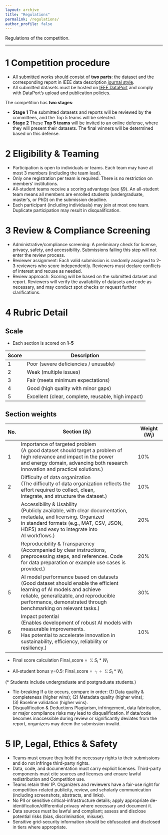 ```yaml
---
layout: archive
title: "Regulations"
permalink: /regulations/
author_profile: false
---
```

Regulations of the competition.

---
# 1 Competition procedure
* All submitted works should consist of **two parts**: the dataset and the corresponding report in IEEE data description [journal style](https://ieeexplore.ieee.org/xpl/RecentIssue.jsp?punumber=10347231).
* All submitted datasets must be hosted on [IEEE DataPort](https://ieee-dataport.org/) and comply with DataPort’s upload and publication policies.

The competition has **two stages**:
* **Stage 1**
  The submitted datasets and reports will be reviewed by the committees, and the Top 5 teams will be selected.
* **Stage 2**
  These **Top 5 teams** will be invited to an online defense, where they will present their datasets. The final winners will be determined based on this defense.


# 2 Eligibility & Teaming
* Participation is open to individuals or teams. Each team may have at most 3 members (including the team lead).
* Only one registration per team is required. There is no restriction on members’ institutions.
* All-student teams receive a scoring advantage (see §9). An all-student team means all members are enrolled students (undergraduate, master’s, or PhD) on the submission deadline.
* Each participant (including individuals) may join at most one team. Duplicate participation may result in disqualification.


# 3 Review & Compliance Screening
* Administrative/compliance screening: A preliminary check for license, privacy, safety, and accessibility. Submissions failing this step will not enter the review process.
* Reviewer assignment: Each valid submission is randomly assigned to 2-3 reviewers who score independently. Reviewers must declare conflicts of interest and recuse as needed.
* Review approach: Scoring will be based on the submitted dataset and report. Reviewers will verify the availability of datasets and code as necessary, and may conduct spot checks or request further clarifications.


# 4 Rubric Detail
## Scale
* Each section is scored on **1–5**

| Score  | Description                                           |
| ------ | ----------------------------------------------------- |
| 1      | Poor \(severe deficiencies \/ unusable\)              |
| 2      | Weak \(multiple issues\)                              |
| 3      | Fair \(meets minimum expectations\)                   |
| 4      | Good \(high quality with minor gaps\)                 |
| 5      | Excellent \(clear, complete, reusable, high impact\)  |


## Section weights

| No.    | Section \(<i>S<sub>i</sub></i>\)                      | Weight \(<i>W<sub>i</sub></i>\)  |
| ------ | ----------------------------------------------------- | ------------------- |
| 1      | Importance of targeted problem <br>\(A good dataset should target a problem of high relevance and impact in the power<br> and energy domain, advancing both research innovation and practical solutions.\)  | 10% |
| 2      | Difficulty of data organization<br>\(The difficulty of data organization reflects the effort required to collect, clean,<br> integrate, and structure the dataset.\)                     | 10% |
| 3      | Accessibility & Usability<br>\(Publicly available, with clear documentation, metadata, and licensing. Organized<br> in standard formats (e.g., MAT, CSV, JSON, HDF5) and easy to integrate into<br> AI workflows.\)  | 20% |
| 4      | Reproducibility & Transparency<br>\(Accompanied by clear instructions, preprocessing steps, and references. Code<br> for data preparation or example use cases is provided.\)  |  20% |
| 5      | AI model performance based on datasets<br>\(Good dataset should enable the efficient learning of AI models and achieve<br> reliable, generalizable, and reproducible performance, demonstrated through<br> benchmarking on relevant tasks.\)  | 30% |
| 6      | Impact potential<br>\(Enables development of robust AI models with measurable improvements.<br> Has potential to accelerate innovation in sustainability, efficiency, reliability or resiliency.\) | 10% |

* Final score calculation
Final_score = <math>
  <mrow>
    <mo>&#x03A3;</mo>
      <i>S<sub>i</sub></i> * <i>W<sub>i</sub></i>
   </mrow></math>


* All-student bonus &#x03B3;=0.5: Final_score = <math>
  <mrow>
    <mo>&#x03B3; + </mo>
    <mo>&#x03A3;</mo>
      <i>S<sub>i</sub></i> * <i>W<sub>i</sub></i>
   </mrow></math>

\(\* Students include undergraduate and postgraduate students.\)

* Tie-breaking
  If a tie occurs, compare in order: \(1\) Data quality & completeness \(higher wins\); \(2\) Metadata quality \(higher wins\);<br> \(3\) Baseline validation \(higher wins\).
* Disqualification & Deductions
  Plagiarism, infringement, data fabrication, or major compliance risks may lead to disqualification. If data/code becomes inaccessible during review or significantly deviates from the report, organizers may deem the submission invalid.


# 5 IP, Legal, Ethics & Safety

* Teams must ensure they hold the necessary rights to their submissions and do not infringe third-party rights.
* Data, code, and documentation must carry explicit licenses. Third-party components must cite sources and licenses and ensure lawful redistribution and Competition use.
* Teams retain their IP. Organizers and reviewers have a fair-use right for competition-related publicity, review, and scholarly communication \(including screenshots, abstracts, and links\).
* No PII or sensitive critical-infrastructure details; apply appropriate de-identification/differential privacy where necessary and document it.
* Data sources must be lawful and compliant; assess and disclose potential risks \(bias, discrimination, misuse\).
* Sensitive grid-security information should be obfuscated and disclosed in tiers where appropriate.

